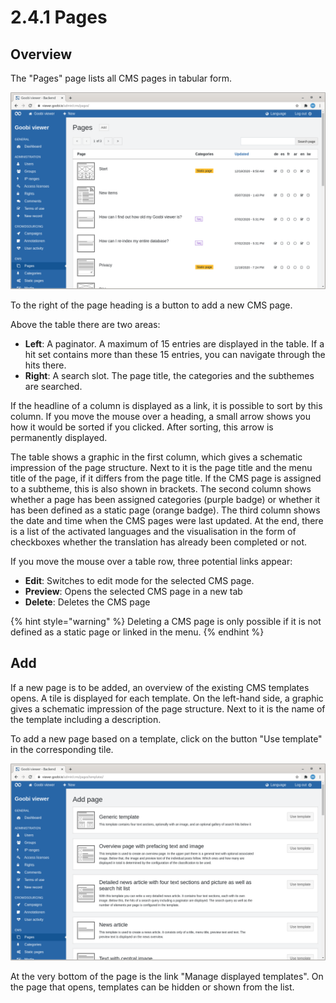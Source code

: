 # 2.4.1 Pages

## Overview 

The "Pages" page lists all CMS pages in tabular form.

![Overview of the CMS pages ](../../../.gitbook/assets/ui_2.4.1_1%20%281%29.png)

To the right of the page heading is a button to add a new CMS page. 

Above the table there are two areas: 

* **Left**: A paginator. A maximum of 15 entries are displayed in the table. If a hit set contains more than these 15 entries, you can navigate through the hits there. 
* **Right**: A search slot. The page title, the categories and the subthemes are searched. 

If the headline of a column is displayed as a link, it is possible to sort by this column. If you move the mouse over a heading, a small arrow shows you how it would be sorted if you clicked. After sorting, this arrow is permanently displayed. 

The table shows a graphic in the first column, which gives a schematic impression of the page structure. Next to it is the page title and the menu title of the page, if it differs from the page title. If the CMS page is assigned to a subtheme, this is also shown in brackets. The second column shows whether a page has been assigned categories \(purple badge\) or whether it has been defined as a static page \(orange badge\). The third column shows the date and time when the CMS pages were last updated. At the end, there is a list of the activated languages and the visualisation in the form of checkboxes whether the translation has already been completed or not. 

If you move the mouse over a table row, three potential links appear: 

* **Edit**: Switches to edit mode for the selected CMS page. 
* **Preview**: Opens the selected CMS page in a new tab 
* **Delete**: Deletes the CMS page

{% hint style="warning" %}
Deleting a CMS page is only possible if it is not defined as a static page or linked in the menu.
{% endhint %}

## Add

If a new page is to be added, an overview of the existing CMS templates opens. A tile is displayed for each template. On the left-hand side, a graphic gives a schematic impression of the page structure. Next to it is the name of the template including a description. 

To add a new page based on a template, click on the button "Use template" in the corresponding tile.

![](../../../.gitbook/assets/ui_2.4.1_2.png)

At the very bottom of the page is the link "Manage displayed templates". On the page that opens, templates can be hidden or shown from the list.


